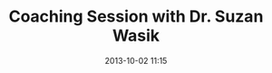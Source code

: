 ---
date: 2013-10-02 11:15
hour: 
title: Coaching Session with Dr. Suzan Wasik
child: 
name: Executive Coaching Session
company: 
categories: draft-coaching eventbrite
expand: 
eventbrite: 8107201859
---